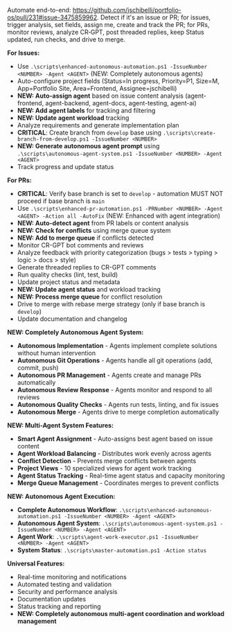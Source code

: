 ﻿Automate end-to-end: https://github.com/jschibelli/portfolio-os/pull/231#issue-3475859962. Detect if it's an issue or PR; for issues, trigger analysis, set fields, assign me, create and track the PR; for PRs, monitor reviews, analyze CR‑GPT, post threaded replies, keep Status updated, run checks, and drive to merge.

**For Issues:**
- Use `.\scripts\enhanced-autonomous-automation.ps1 -IssueNumber <NUMBER> -Agent <AGENT>` (NEW: Completely autonomous agents)
- Auto-configure project fields (Status=In progress, Priority=P1, Size=M, App=Portfolio Site, Area=Frontend, Assignee=jschibelli)
- **NEW: Auto-assign agent** based on issue content analysis (agent-frontend, agent-backend, agent-docs, agent-testing, agent-ai)
- **NEW: Add agent labels** for tracking and filtering
- **NEW: Update agent workload** tracking
- Analyze requirements and generate implementation plan
- **CRITICAL**: Create branch from `develop` base using `.\scripts\create-branch-from-develop.ps1 -IssueNumber <NUMBER>`
- **NEW: Generate autonomous agent prompt** using `.\scripts\autonomous-agent-system.ps1 -IssueNumber <NUMBER> -Agent <AGENT>`
- Track progress and update status

**For PRs:**
- **CRITICAL**: Verify base branch is set to `develop` - automation MUST NOT proceed if base branch is `main`
- Use `.\scripts\enhanced-pr-automation.ps1 -PRNumber <NUMBER> -Agent <AGENT> -Action all -AutoFix` (NEW: Enhanced with agent integration)
- **NEW: Auto-detect agent** from PR labels or content analysis
- **NEW: Check for conflicts** using merge queue system
- **NEW: Add to merge queue** if conflicts detected
- Monitor CR-GPT bot comments and reviews
- Analyze feedback with priority categorization (bugs > tests > typing > logic > docs > style)
- Generate threaded replies to CR-GPT comments
- Run quality checks (lint, test, build)
- Update project status and metadata
- **NEW: Update agent status** and workload tracking
- **NEW: Process merge queue** for conflict resolution
- Drive to merge with rebase merge strategy (only if base branch is `develop`)
- Update documentation and changelog

**NEW: Completely Autonomous Agent System:**
- **Autonomous Implementation** - Agents implement complete solutions without human intervention
- **Autonomous Git Operations** - Agents handle all git operations (add, commit, push)
- **Autonomous PR Management** - Agents create and manage PRs automatically
- **Autonomous Review Response** - Agents monitor and respond to all reviews
- **Autonomous Quality Checks** - Agents run tests, linting, and fix issues
- **Autonomous Merge** - Agents drive to merge completion automatically

**NEW: Multi-Agent System Features:**
- **Smart Agent Assignment** - Auto-assigns best agent based on issue content
- **Agent Workload Balancing** - Distributes work evenly across agents
- **Conflict Detection** - Prevents merge conflicts between agents
- **Project Views** - 10 specialized views for agent work tracking
- **Agent Status Tracking** - Real-time agent status and capacity monitoring
- **Merge Queue Management** - Coordinates merges to prevent conflicts

**NEW: Autonomous Agent Execution:**
- **Complete Autonomous Workflow**: `.\scripts\enhanced-autonomous-automation.ps1 -IssueNumber <NUMBER> -Agent <AGENT>`
- **Autonomous Agent System**: `.\scripts\autonomous-agent-system.ps1 -IssueNumber <NUMBER> -Agent <AGENT>`
- **Agent Work**: `.\scripts\agent-work-executor.ps1 -IssueNumber <NUMBER> -Agent <AGENT>`
- **System Status**: `.\scripts\master-automation.ps1 -Action status`

**Universal Features:**
- Real-time monitoring and notifications
- Automated testing and validation
- Security and performance analysis
- Documentation updates
- Status tracking and reporting
- **NEW: Completely autonomous multi-agent coordination and workload management**